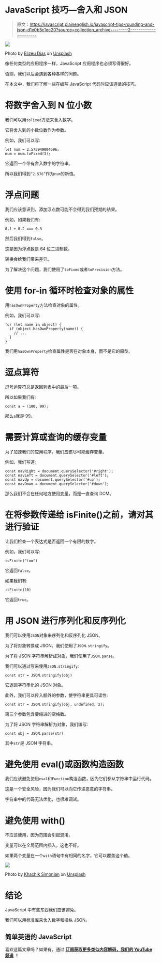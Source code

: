 # JavaScript 技巧—舍入和 JSON

> 原文：<https://javascript.plainenglish.io/javascript-tips-rounding-and-json-d1e0b5c1ec20?source=collection_archive---------2----------------------->

![](img/f67cd0112f4b7afe46d5cf8f66de6688.png)

Photo by [Elizeu Dias](https://unsplash.com/@elishavision?utm_source=medium&utm_medium=referral) on [Unsplash](https://unsplash.com?utm_source=medium&utm_medium=referral)

像任何类型的应用程序一样，JavaScript 应用程序也必须写得很好。

否则，我们以后会遇到各种各样的问题。

在本文中，我们将了解一些在编写 JavaScript 代码时应该遵循的技巧。

# 将数字舍入到 N 位小数

我们可以用`toFixed`方法来舍入数字。

它将舍入到的小数位数作为参数。

例如，我们可以写:

```
let num = 2.575949004696;
num = num.toFixed(3);
```

它返回一个带有舍入数字的字符串。

所以我们得到`“2.576”`作为`num`的新值。

# 浮点问题

我们应该意识到，添加浮点数可能不会得到我们预期的结果。

例如，如果我们有:

```
0.1 + 0.2 === 0.3
```

然后我们得到`false`。

这是因为浮点数是 64 位二进制数。

转换会给我们带来差异。

为了解决这个问题，我们使用了`toFixed`或者`toPrecision`方法。

# 使用 for-in 循环时检查对象的属性

用`hasOwnProperty`方法检查对象的属性。

例如，我们可以写:

```
for (let name in object) {
  if (object.hasOwnProperty(name)) {
    // ...
  }
}
```

我们用`hasOwnProperty`检查属性是否在对象本身，而不是它的原型。

# 逗点算符

逗号运算符总是返回列表中的最后一项。

所以如果我们有:

```
const a = (100, 99);
```

那么`a`就是 99。

# 需要计算或查询的缓存变量

为了加速我们的应用程序，我们应该尽可能缓存变量。

例如，我们写道:

```
const navRight = document.querySelector('#right'); 
const navLeft = document.querySelector('#left'); 
const navUp = document.querySelector('#up'); 
const navDown = document.querySelector('#down');
```

那么我们不会在任何地方使用变量，而是一直查询 DOM。

# 在将参数传递给 isFinite()之前，请对其进行验证

让我们检查一个表达式是否返回一个有限的数字。

例如，我们可以写:

```
isFinite("foo")
```

它返回`false`。

如果我们有:

```
isFinite(10)
```

它返回`true`。

# 用 JSON 进行序列化和反序列化

我们可以使用`JSON`对象来序列化和反序列化 JSON。

为了将对象转换成 JSON，我们使用了`JSON.stringify`。

为了将 JSON 字符串解析成对象，我们使用了`JSON.parse`。

我们可以通过写来使用`JSON.stringify`:

```
const str = JSON.stringify(obj)
```

它返回字符串化的 JSON 对象。

此外，我们可以传入额外的参数，使字符串更具可读性:

```
const str = JSON.stringify(obj, undefined, 2);
```

第三个参数包含要缩进的空格数。

为了将 JSON 字符串解析为对象，我们编写:

```
const obj = JSON.parse(str)
```

其中`str`是 JSON 字符串。

# 避免使用 eval()或函数构造函数

我们应该避免使用`eval`和`Function`构造函数，因为它们都从字符串中运行代码。

这是一个安全风险，因为我们可以向它传递恶意的字符串。

字符串中的代码无法优化，也很难调试。

# 避免使用 with()

不应该使用，因为范围会引起混淆。

变量可以在全局范围内插入，这也不好。

如果两个变量在一个`with`语句中有相同的名字，它可以覆盖这个值。

![](img/1b02e0b7aa17587ea778d17c91e366ba.png)

Photo by [Khachik Simonian](https://unsplash.com/@khachiksimonian?utm_source=medium&utm_medium=referral) on [Unsplash](https://unsplash.com?utm_source=medium&utm_medium=referral)

# 结论

JavaScript 中有些东西我们应该避免。

我们可以用标准库来舍入数字和操纵 JSON。

## 简单英语的 JavaScript

喜欢这篇文章吗？如果有，通过 [**订阅获取更多类似内容解码，我们的 YouTube 频道**](https://www.youtube.com/channel/UCtipWUghju290NWcn8jhyAw) **！**